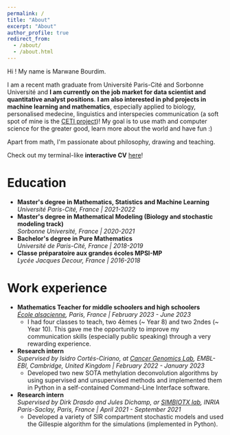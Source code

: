 ```yaml
---
permalink: /
title: "About"
excerpt: "About"
author_profile: true
redirect_from: 
  - /about/
  - /about.html
---
```


Hi ! My name is Marwane Bourdim. 

I am a recent math graduate from Université Paris-Cité and Sorbonne Université and **I am currently on the job market for data scientist and quantitative analyst positions**. **I am also interested in phd projects in machine learning and mathematics**, especially applied to biology, personalised medecine,
linguistics and interspecies communication (a soft spot of mine is the [CETI project](https://www.projectceti.org/))!
My goal is to use math and computer science for the greater good, learn more about the world and have fun :)

Apart from math, I'm passionate about philosophy, drawing and teaching.

Check out my terminal-like **interactive CV** [here](https://marwanebourdim.github.io/terminal/)!

Education
======
* **Master's degree in Mathematics, Statistics and Machine Learning**  
*Université Paris-Cité, France | 2021-2022*
* **Master's degree in Mathematical Modeling (Biology and stochastic modeling track)**  
*Sorbonne Université, France | 2020-2021*
* **Bachelor's degree in Pure Mathematics**  
*Université de Paris-Cité, France | 2018-2019*
* **Classe préparatoire aux grandes écoles MPSI-MP**  
*Lycée Jacques Decour, France | 2016-2018*

Work experience
======
* **Mathematics Teacher for middle schoolers and high schoolers**  
*[École alsacienne](https://www.ecole-alsacienne.org/), Paris, France \| February 2023 - June 2023*
  * I had four classes to teach, two 4èmes (~ Year 8) and two 2ndes (~ Year 10). This gave me the opportunity to improve my communication skills (especially public speaking) through a very rewarding experience.  
* **Research intern**  
*Supervised by Isidro Cortés-Ciriano, at [Cancer Genomics Lab](https://www.ebi.ac.uk/research/cortes-ciriano/), EMBL-EBI, Cambridge, United Kingdom \| February 2022 - January 2023*
  * Developed two new SOTA methylation deconvolution algorithms by using supervised and unsupervised methods and implemented them in Python in a self-contained Command-Line Interface software. 
* **Research intern**  
*Supervised by Dirk Drasdo and Jules Dichamp, ar [SIMBIOTX lab](https://team.inria.fr/simbiotx/), INRIA Paris-Saclay, Paris, France \| April 2021 - September 2021*
  * Developed a variety of SIR compartment stochastic models and used the Gillespie algorithm for the simulations (implemented in Python). 

